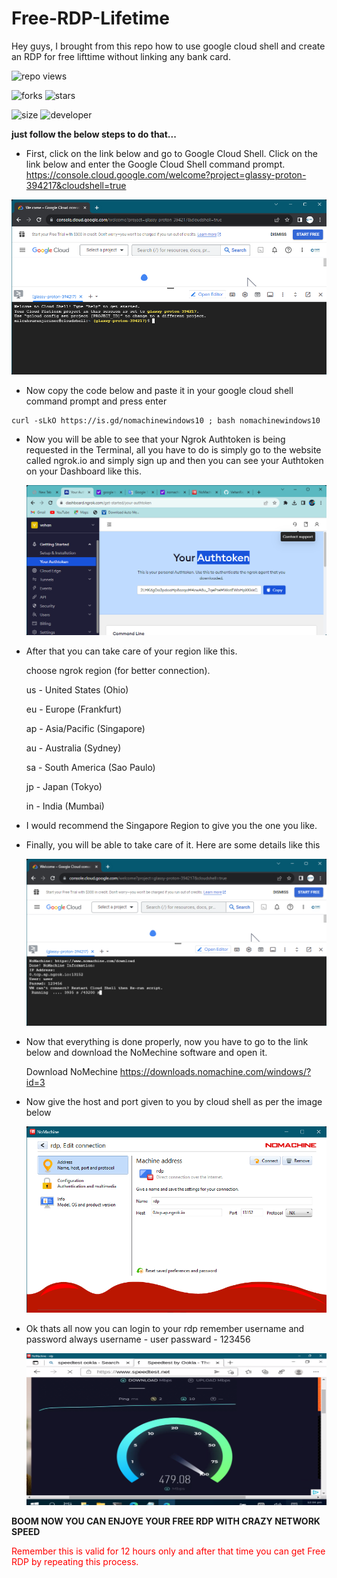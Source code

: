 # Free-RDP-Lifetime
Hey guys, I brought from this repo how to use google cloud shell and create an RDP for free lifttime without linking any bank card.


  ![repo views](https://hits.seeyoufarm.com/api/count/incr/badge.svg?url=https%3A%2F%2Fgithub.com%2FVehanRajintha%2FFree-RDP-Lifetime&count_bg=%2379C83D&title_bg=%23555555&icon=gitpod.svg&icon_color=%23E7E7E7&title=Views&edge_flat=false)


![forks](https://img.shields.io/github/forks/VehanRajintha/Free-RDP-Lifetime?label=Forks&style=social)
![stars](https://img.shields.io/github/stars/VehanRajintha/Free-RDP-Lifetime?style=social)

![size](https://img.shields.io/github/repo-size/VehanRajintha/Free-RDP-Lifetime?color=purple&label=Repo%20Size&style=plastic)
![developer](https://img.shields.io/static/v1?label=Author&message=Vehan%20Rajintha&color=purple&style=plastic)




**just follow the below steps to do that...**
- First, click on the link below and go to Google Cloud Shell. Click on the link below and enter the Google Cloud Shell command prompt.
  https://console.cloud.google.com/welcome?project=glassy-proton-394217&cloudshell=true

  
  
![pic](pic.jpg)



- Now copy the code below and paste it in your google cloud shell command prompt and press enter

 ````
 curl -sLkO https://is.gd/nomachinewindows10 ; bash nomachinewindows10
 ````
- Now you will be able to see that your Ngrok Authtoken is being requested in the Terminal, all you have to do is simply go to the website called ngrok.io and simply sign 
  up and then you can see your Authtoken on your Dashboard like this.


  ![pic2](pic2.jpg)


 - After that you can take care of your region like this.


    
     choose ngrok region (for better connection).
   
    us - United States (Ohio)
    
    eu - Europe (Frankfurt)
    
    ap - Asia/Pacific (Singapore)
    
    au - Australia (Sydney)
    
    sa - South America (Sao Paulo)
    
    jp - Japan (Tokyo)
    
    in - India (Mumbai)

- I would recommend the Singapore Region to give you the one you like.
- Finally, you will be able to take care of it. Here are some details like this
 
    ![pic](pic3.jpg)

 - Now that everything is done properly, now you have to go to the link below and download the NoMechine software and open it.
   
   Download NoMechine  https://downloads.nomachine.com/windows/?id=3

- Now give the host and port given to you by cloud shell as per the image below

   ![pic](pic4.jpg)

- Ok thats all now you can login to your rdp remember username and password always
   username - user
   passward - 123456

   ![pic](pic5.jpg)

 **BOOM NOW YOU CAN ENJOYE YOUR FREE RDP WITH CRAZY NETWORK SPEED**

<!DOCTYPE html>
<html>
<head>
<style>
  .red-text {
    color: #FF0000; 
  }
</style>
</head>
<body>
  <p class="red-text">Remember this is valid for 12 hours only and after that time you can get Free RDP by repeating this process.</p>
</body>
</html>

